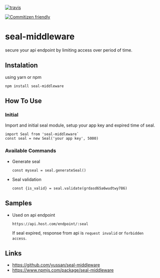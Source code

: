 [![travis](https://travis-ci.org/yussan/seal-middleware.svg?branch=master)](https://travis-ci.org/yussan/seal-middleware)

[![Commitizen friendly](https://img.shields.io/badge/commitizen-friendly-brightgreen.svg)](http://commitizen.github.io/cz-cli/)

# seal-middleware
secure your api endpoint by limiting access over period of time.

## Instalation
using yarn or npm 
```
npm install seal-middleware
```

## How To Use
### Initial
Import and initial seal module, setup your app key and expired time of seal.
```
import Seal from 'seal-middleware`
const seal = new Seal('your app key', 5000)
```

### Available Commands 
- Generate seal 
  ```
  const myseal = seal.generateSeal()
  ```
- Seal validation
  ```
  const {is_valid} = seal.validate(grdasd65a6wudtwy786)
  ```

## Samples 
- Used on api endpoint 
  ```
  https://api.host.com/endpoint/:seal
  ```
  If seal expired, response from api is `request invalid` or `forbidden access`.

## Links 
- https://github.com/yussan/seal-middleware
- https://www.npmjs.com/package/seal-middleware